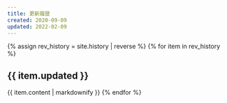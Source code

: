 ```yaml
---
title: 更新履歴
created: 2020-09-09
updated: 2022-02-09
---
```

{% assign rev_history = site.history | reverse %}
{% for item in rev_history %}
## <a name="{{ item.updated }}">{{ item.updated }}</a>
{{ item.content | markdownify }}
{% endfor %}

